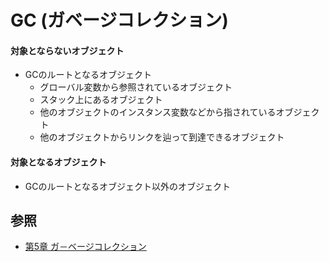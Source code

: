# GC (ガベージコレクション)
#### 対象とならないオブジェクト
- GCのルートとなるオブジェクト
  - グローバル変数から参照されているオブジェクト
  - スタック上にあるオブジェクト
  - 他のオブジェクトのインスタンス変数などから指されているオブジェクト
  - 他のオブジェクトからリンクを辿って到達できるオブジェクト

#### 対象となるオブジェクト
- GCのルートとなるオブジェクト以外のオブジェクト

## 参照
- [第5章 ガ－ベージコレクション](https://i.loveruby.net/ja/rhg/book/gc.html)
